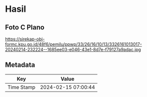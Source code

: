 # Hasil

## Foto C Plano

https://sirekap-obj-formc.kpu.go.id/48f6/pemilu/ppwp/33/26/16/10/13/3326161013017-20240214-232224--1685ee03-e046-43e1-8d7e-f79127a9adac.jpg


## Metadata

| Key        | Value               |
| ---------- | ------------------- |
| Time Stamp | 2024-02-15 07:00:44 |



